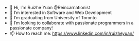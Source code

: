 - 👋 Hi, I’m Ruizhe Yuan @Reincarnationist
- 👀 I’m interested in Software and Web Development
- 🌱 I’m graduating from University of Toronto
- 💞️ I’m looking to collaborate with passionate programmers in a passionate company!
- 📫 How to reach me: https://www.linkedin.com/in/ruizheyuan/

<!---
Reincarnationist/Reincarnationist is a ✨ special ✨ repository because its `README.md` (this file) appears on your GitHub profile.
You can click the Preview link to take a look at your changes.
--->
